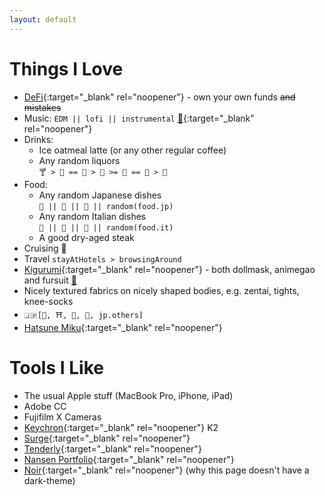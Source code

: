 ```yaml
---
layout: default
---
```


# Things I Love

- [DeFi](https://en.wikipedia.org/wiki/Decentralized_finance){:target="_blank" rel="noopener"} - own your own funds ~~and mistakes~~
- Music: `EDM || lofi || instrumental` [📝](https://twitter.com/search?q=(%23AppleMusic)%20(from%3ABeriru_Chan)%20filter%3Alinks%20-filter%3Areplies&src=typed_query&f=live){:target="_blank" rel="noopener"}
- Drinks:
	- Ice oatmeal latte (or any other regular coffee)
	- Any random liquors \
`🍸 > 🥂 == 🍾 > 🍷 >= 🥃 == 🍹 > 🍻`
- Food:
	- Any random Japanese dishes \
`🍜 || 🍣 || 🍤 || random(food.jp)`
	- Any random Italian dishes \
`🍝 || 🍕 || 🥗 || random(food.it)`
	- A good dry-aged steak
- Cruising 🚢
- Travel `stayAtHotels > browsingAround`
- [Kigurumi](https://en.wikipedia.org/wiki/Animegao_kigurumi){:target="_blank" rel="noopener"} - both dollmask, animegao and fursuit [📝](kig-list/)
- Nicely textured fabrics <span class="hidden-text">on nicely shaped bodies, e.g. zentai, tights, knee-socks</span>
- `🇯🇵[🍱, ⛩️, 🗻, 👘, jp.others]`
- [Hatsune Miku](https://en.wikipedia.org/wiki/Hatsune_Miku){:target="_blank" rel="noopener"}

# Tools I Like

- The usual Apple stuff (MacBook Pro, iPhone, iPad)
- Adobe CC
- Fujifilm X Cameras
- [Keychron](https://www.keychron.com/){:target="_blank" rel="noopener"} K2
- [Surge](https://nssurge.com){:target="_blank" rel="noopener"}
- [Tenderly](https://tenderly.co){:target="_blank" rel="noopener"}
- [Nansen Portfolio](https://portfolio.nansen.ai/){:target="_blank" rel="noopener"}
- [Noir](https://getnoir.app){:target="_blank" rel="noopener"} (why this page doesn't have a dark-theme)
